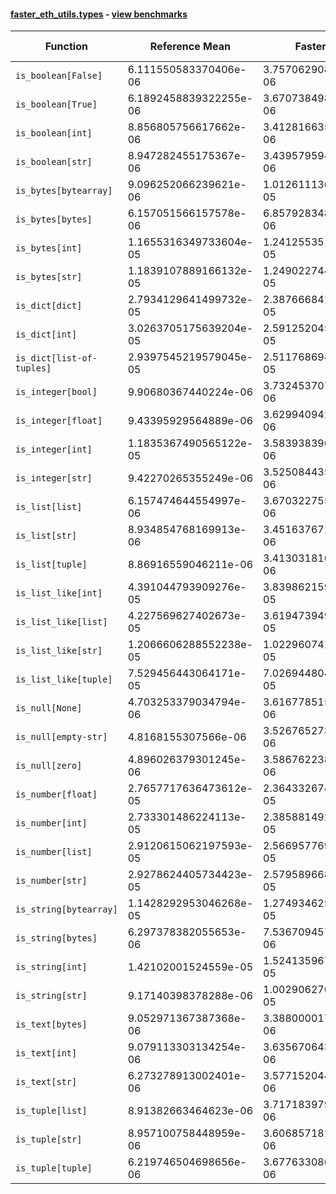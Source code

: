 #### [faster_eth_utils.types](https://github.com/BobTheBuidler/faster-eth-utils/blob/master/faster_eth_utils/types.py) - [view benchmarks](https://github.com/BobTheBuidler/faster-eth-utils/blob/master/benchmarks/test_types_benchmarks.py)

| Function | Reference Mean | Faster Mean | % Change | Speedup (%) | x Faster | Faster |
|----------|---------------|-------------|----------|-------------|----------|--------|
| `is_boolean[False]` | 6.111550583370406e-06 | 3.7570629081338245e-06 | 38.53% | 62.67% | 1.63x | ✅ |
| `is_boolean[True]` | 6.1892458839322255e-06 | 3.670738498538972e-06 | 40.69% | 68.61% | 1.69x | ✅ |
| `is_boolean[int]` | 8.856805756617662e-06 | 3.4128166359176556e-06 | 61.47% | 159.52% | 2.60x | ✅ |
| `is_boolean[str]` | 8.947282455175367e-06 | 3.4395795941504063e-06 | 61.56% | 160.13% | 2.60x | ✅ |
| `is_bytes[bytearray]` | 9.096252066239621e-06 | 1.0126111362313545e-05 | -11.32% | -10.17% | 0.90x | ❌ |
| `is_bytes[bytes]` | 6.157051566157578e-06 | 6.857928348315885e-06 | -11.38% | -10.22% | 0.90x | ❌ |
| `is_bytes[int]` | 1.1655316349733604e-05 | 1.2412553517524458e-05 | -6.50% | -6.10% | 0.94x | ❌ |
| `is_bytes[str]` | 1.1839107889166132e-05 | 1.2490227443284613e-05 | -5.50% | -5.21% | 0.95x | ❌ |
| `is_dict[dict]` | 2.7934129641499732e-05 | 2.3876668410336303e-05 | 14.53% | 16.99% | 1.17x | ✅ |
| `is_dict[int]` | 3.0263705175639204e-05 | 2.5912520450175302e-05 | 14.38% | 16.79% | 1.17x | ✅ |
| `is_dict[list-of-tuples]` | 2.9397545219579045e-05 | 2.511768694279438e-05 | 14.56% | 17.04% | 1.17x | ✅ |
| `is_integer[bool]` | 9.90680367440224e-06 | 3.732453707871208e-06 | 62.32% | 165.42% | 2.65x | ✅ |
| `is_integer[float]` | 9.43395929564889e-06 | 3.6299409424443825e-06 | 61.52% | 159.89% | 2.60x | ✅ |
| `is_integer[int]` | 1.1835367490565122e-05 | 3.5839383964795367e-06 | 69.72% | 230.23% | 3.30x | ✅ |
| `is_integer[str]` | 9.42270265355249e-06 | 3.525084435097802e-06 | 62.59% | 167.30% | 2.67x | ✅ |
| `is_list[list]` | 6.157474644554997e-06 | 3.670322755274215e-06 | 40.39% | 67.76% | 1.68x | ✅ |
| `is_list[str]` | 8.934854768169913e-06 | 3.4516376711008538e-06 | 61.37% | 158.86% | 2.59x | ✅ |
| `is_list[tuple]` | 8.86916559046211e-06 | 3.413031810674262e-06 | 61.52% | 159.86% | 2.60x | ✅ |
| `is_list_like[int]` | 4.391044793909276e-05 | 3.8398621593067146e-05 | 12.55% | 14.35% | 1.14x | ✅ |
| `is_list_like[list]` | 4.227569627402673e-05 | 3.619473949582604e-05 | 14.38% | 16.80% | 1.17x | ✅ |
| `is_list_like[str]` | 1.2066606288552238e-05 | 1.0229607411371599e-05 | 15.22% | 17.96% | 1.18x | ✅ |
| `is_list_like[tuple]` | 7.529456443064171e-05 | 7.026944804502285e-05 | 6.67% | 7.15% | 1.07x | ✅ |
| `is_null[None]` | 4.703253379034794e-06 | 3.6167785153709745e-06 | 23.10% | 30.04% | 1.30x | ✅ |
| `is_null[empty-str]` | 4.8168155307566e-06 | 3.526765273687948e-06 | 26.78% | 36.58% | 1.37x | ✅ |
| `is_null[zero]` | 4.896026379301245e-06 | 3.586762238177871e-06 | 26.74% | 36.50% | 1.37x | ✅ |
| `is_number[float]` | 2.7657717636473612e-05 | 2.3643326740470767e-05 | 14.51% | 16.98% | 1.17x | ✅ |
| `is_number[int]` | 2.733301486224113e-05 | 2.385881492749693e-05 | 12.71% | 14.56% | 1.15x | ✅ |
| `is_number[list]` | 2.9120615062197593e-05 | 2.5669577695271236e-05 | 11.85% | 13.44% | 1.13x | ✅ |
| `is_number[str]` | 2.9278624405734423e-05 | 2.5795896680427232e-05 | 11.90% | 13.50% | 1.14x | ✅ |
| `is_string[bytearray]` | 1.1428292953046268e-05 | 1.274934625063958e-05 | -11.56% | -10.36% | 0.90x | ❌ |
| `is_string[bytes]` | 6.297378382055653e-06 | 7.536709457822995e-06 | -19.68% | -16.44% | 0.84x | ❌ |
| `is_string[int]` | 1.42102001524559e-05 | 1.5241359673182568e-05 | -7.26% | -6.77% | 0.93x | ❌ |
| `is_string[str]` | 9.17140398378288e-06 | 1.0029062703708384e-05 | -9.35% | -8.55% | 0.91x | ❌ |
| `is_text[bytes]` | 9.052971367387368e-06 | 3.3880000178288844e-06 | 62.58% | 167.21% | 2.67x | ✅ |
| `is_text[int]` | 9.079113303134254e-06 | 3.6356706433092285e-06 | 59.96% | 149.72% | 2.50x | ✅ |
| `is_text[str]` | 6.273278913002401e-06 | 3.5771520447279498e-06 | 42.98% | 75.37% | 1.75x | ✅ |
| `is_tuple[list]` | 8.91382663464623e-06 | 3.7171839792635037e-06 | 58.30% | 139.80% | 2.40x | ✅ |
| `is_tuple[str]` | 8.957100758448959e-06 | 3.606857181211204e-06 | 59.73% | 148.34% | 2.48x | ✅ |
| `is_tuple[tuple]` | 6.219746504698656e-06 | 3.6776330868594997e-06 | 40.87% | 69.12% | 1.69x | ✅ |
